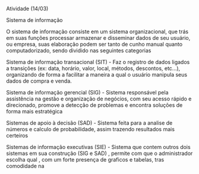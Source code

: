 Atividade (14/03) 

Sistema de informação 

O sistema de informação consiste em um sistema organizacional, que trás em suas funções processar armazenar e disseminar dados de seu usuário, ou empresa, suas elaboração podem ser tanto de cunho manual quanto computadorizado, sendo dividido nas seguintes categorias

Sistema de informação transacional (SIT) - Faz o registro de dados ligados a transições (ex: data, horário, valor, local, métodos, descontos, etc...), organizando de forma a facilitar a maneira a qual o usuário manipula seus dados de compra e venda.

Sistema de informação gerencial (SIG) - Sistema responsável pela assistência na gestão e organização de negócios, com seu acesso rápido e direcionado, promove a detecção de problemas e encontra soluções de forma mais estratégica    

Sistemas de apoio à decisão (SAD) - Sistema feita para a analise de números e calculo de probabilidade, assim trazendo resultados mais certeiros

Sistemas de informação executivas (SIE) - Sistema que contem outros dois sistemas em sua construção (SIG e SAD) , permite com que o administrador escolha qual , com um forte presença de graficos e tabelas, tras comodidade na
